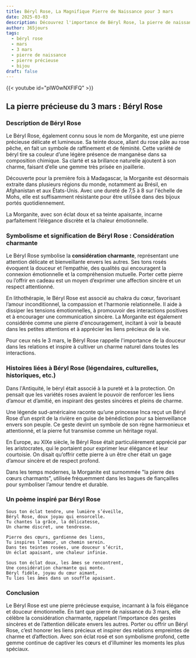 ```yaml
---
title: Béryl Rose, La Magnifique Pierre de Naissance pour 3 mars
date: 2025-03-03
description: Découvrez l'importance de Béryl Rose, la pierre de naissance du 3 mars qui symbolise Considération charmante. Laissez sa beauté et sa signification illuminer votre journée.
author: 365jours
tags:
  - béryl rose
  - mars
  - 3 mars
  - pierre de naissance
  - pierre précieuse
  - bijou
draft: false
---
```


{{< youtube id="plW0wNXFIFQ" >}}

## La pierre précieuse du 3 mars : Béryl Rose

### Description de Béryl Rose

Le Béryl Rose, également connu sous le nom de Morganite, est une pierre précieuse délicate et lumineuse. Sa teinte douce, allant du rose pâle au rose pêche, en fait un symbole de raffinement et de féminité. Cette variété de béryl tire sa couleur d’une légère présence de manganèse dans sa composition chimique. Sa clarté et sa brillance naturelle ajoutent à son charme, faisant d’elle une gemme très prisée en joaillerie.

Découverte pour la première fois à Madagascar, la Morganite est désormais extraite dans plusieurs régions du monde, notamment au Brésil, en Afghanistan et aux États-Unis. Avec une dureté de 7,5 à 8 sur l'échelle de Mohs, elle est suffisamment résistante pour être utilisée dans des bijoux portés quotidiennement.

La Morganite, avec son éclat doux et sa teinte apaisante, incarne parfaitement l’élégance discrète et la chaleur émotionnelle.

### Symbolisme et signification de Béryl Rose : Considération charmante

Le Béryl Rose symbolise la **considération charmante**, représentant une attention délicate et bienveillante envers les autres. Ses tons rosés évoquent la douceur et l’empathie, des qualités qui encouragent la connexion émotionnelle et la compréhension mutuelle. Porter cette pierre ou l’offrir en cadeau est un moyen d’exprimer une affection sincère et un respect attentionné.

En lithothérapie, le Béryl Rose est associé au chakra du cœur, favorisant l’amour inconditionnel, la compassion et l’harmonie relationnelle. Il aide à dissiper les tensions émotionnelles, à promouvoir des interactions positives et à encourager une communication sincère. La Morganite est également considérée comme une pierre d'encouragement, incitant à voir la beauté dans les petites attentions et à apprécier les liens précieux de la vie.

Pour ceux nés le 3 mars, le Béryl Rose rappelle l'importance de la douceur dans les relations et inspire à cultiver un charme naturel dans toutes les interactions.

### Histoires liées à Béryl Rose (légendaires, culturelles, historiques, etc.)

Dans l'Antiquité, le béryl était associé à la pureté et à la protection. On pensait que les variétés roses avaient le pouvoir de renforcer les liens d’amour et d’amitié, en inspirant des gestes sincères et pleins de charme.

Une légende sud-américaine raconte qu’une princesse Inca reçut un Béryl Rose d’un esprit de la rivière en guise de bénédiction pour sa bienveillance envers son peuple. Ce geste devint un symbole de son règne harmonieux et attentionné, et la pierre fut transmise comme un héritage royal.

En Europe, au XIXe siècle, le Béryl Rose était particulièrement apprécié par les aristocrates, qui le portaient pour exprimer leur élégance et leur courtoisie. On disait qu’offrir cette pierre à un être cher était un gage d’amour sincère et de respect profond.

Dans les temps modernes, la Morganite est surnommée "la pierre des cœurs charmants", utilisée fréquemment dans les bagues de fiançailles pour symboliser l’amour tendre et durable.

### Un poème inspiré par Béryl Rose

```
Sous ton éclat tendre, une lumière s’éveille,  
Béryl Rose, doux joyau qui ensorcelle.  
Tu chantes la grâce, la délicatesse,  
Un charme discret, une tendresse.

Pierre des cœurs, gardienne des liens,  
Tu inspires l’amour, un chemin serein.  
Dans tes teintes rosées, une douceur s’écrit,  
Un éclat apaisant, une chaleur infinie.

Sous ton éclat doux, les âmes se rencontrent,  
Une considération charmante qui monte.  
Béryl fidèle, joyau du cœur aimant,  
Tu lies les âmes dans un souffle apaisant.  
```

### Conclusion

Le Béryl Rose est une pierre précieuse exquise, incarnant à la fois élégance et douceur émotionnelle. En tant que pierre de naissance du 3 mars, elle célèbre la considération charmante, rappelant l’importance des gestes sincères et de l’attention délicate envers les autres. Porter ou offrir un Béryl Rose, c’est honorer les liens précieux et inspirer des relations empreintes de charme et d’affection. Avec son éclat rosé et son symbolisme profond, cette gemme continue de captiver les cœurs et d’illuminer les moments les plus spéciaux.